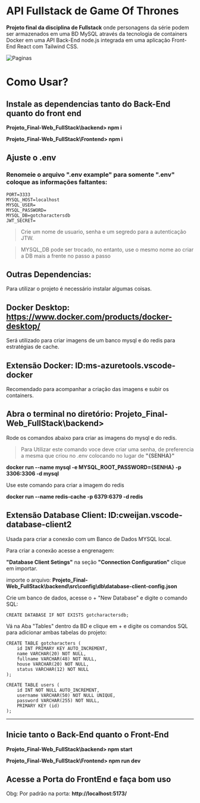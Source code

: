 # API Fullstack de Game Of Thrones

**Projeto final da disciplina de Fullstack** onde personagens da série podem ser armazenados em uma BD MySQL através da tecnologia de containers Docker em uma API Back-End node.js integrada em uma aplicação Front-End React com Tailwind CSS.

![Paginas](https://github.com/user-attachments/assets/bbdd77dc-2fc2-4c08-aa32-fed79e0c00cc)

# Como Usar?

## Instale as dependencias tanto do Back-End quanto do front end

**Projeto_Final-Web_FullStack\backend> npm i**

**Projeto_Final-Web_FullStack\Frontend> npm i**

## Ajuste o .env

### Renomeie o arquivo ".env example" para somente ".env" coloque as informações faltantes:

    PORT=3333
    MYSQL_HOST=localhost
    MYSQL_USER=
    MYSQL_PASSWORD=
    MYSQL_DB=gotcharactersdb
    JWT_SECRET=

> Crie um nome de usuario, senha e um segredo para a autenticação JTW.

> MYSQL_DB pode ser trocado, no entanto, use o mesmo nome ao criar a DB mais a frente no passo a passo

## Outras Dependencias:

Para utilizar o projeto é necessário instalar algumas coisas.

## Docker Desktop: **https://www.docker.com/products/docker-desktop/**
Será utilizado para criar imagens de um banco mysql e do redis para estratégias de cache.

## Extensão Docker: **ID:ms-azuretools.vscode-docker**
Recomendado para acompanhar a criação das imagens e subir os containers.

## Abra o terminal no diretório: Projeto_Final-Web_FullStack\backend>

Rode os comandos abaixo para criar as imagens do mysql e do redis.

> Para Utilizar este comando voce deve criar uma senha, de preferencia a mesma que criou no .env colocando no lugar de **"{SENHA}"**

**docker run --name mysql -e MYSQL_ROOT_PASSWORD={SENHA} -p 3306:3306 -d mysql**

Use este comando para criar a imagem do redis

**docker run --name redis-cache -p 6379:6379 -d redis**

## Extensão Database Client: **ID:cweijan.vscode-database-client2**
Usada para criar a conexão com um Banco de Dados MYSQL local.

Para criar a conexão acesse a engrenagem:

 **"Database Client Setings"** na seção **"Connection Configuration"** clique em importar.

importe o arquivo: **Projeto_Final-Web_FullStack\backend\src\config\db\database-client-config.json**

Crie um banco de dados, acesse o + "New Database"
e digite o comando SQL:

    CREATE DATABASE IF NOT EXISTS gotcharactersdb;

Vá na Aba "Tables" dentro da BD e clique em + e digite os comandos SQL para adicionar ambas tabelas do projeto:

    CREATE TABLE gotcharacters (
        id INT PRIMARY KEY AUTO_INCREMENT,
        name VARCHAR(20) NOT NULL,
        fullname VARCHAR(48) NOT NULL,
        house VARCHAR(20) NOT NULL,
        status VARCHAR(12) NOT NULL
    );

    CREATE TABLE users (
        id INT NOT NULL AUTO_INCREMENT,
        username VARCHAR(50) NOT NULL UNIQUE,
        password VARCHAR(255) NOT NULL,
        PRIMARY KEY (id)
    );

------------------

## Inicie tanto o Back-End quanto o Front-End

**Projeto_Final-Web_FullStack\backend> npm start**

**Projeto_Final-Web_FullStack\Frontend> npm run dev**

## Acesse a Porta do FrontEnd e faça bom uso

Obg: Por padrão na porta: **http://localhost:5173/**
